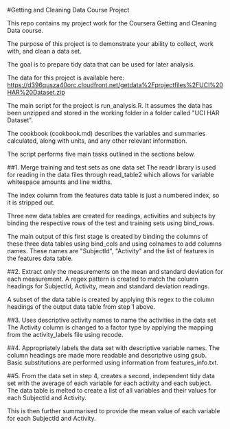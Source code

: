 #Getting and Cleaning Data Course Project

This repo contains my project work for the Coursera Getting and Cleaning Data course.

The purpose of this project is to demonstrate your ability to collect, work with, and clean a data set. 

The goal is to prepare tidy data that can be used for later analysis. 

The data for this project is available here: https://d396qusza40orc.cloudfront.net/getdata%2Fprojectfiles%2FUCI%20HAR%20Dataset.zip

The main script for the project is run_analysis.R. It assumes the data has been unzipped and stored in the working folder in a folder called "UCI HAR Dataset". 

The cookbook (cookbook.md) describes the variables and summaries calculated, along with units, and any other relevant information.

The script performs five main tasks outlined in the sections below.

##1. Merge training and test sets as one data set
The readr library is used for reading in the data files through read_table2 which allows for variable whitespace amounts and line widths.

The index column from the features data table is just a numbered index, so it is stripped out.  

Three new data tables are created for readings, activities and subjects by binding the respective rows of the test and training sets using bind_rows. 

The main output of this first stage is created by binding the columns of these three data tables using bind_cols and using colnames to add columns names. These names are "SubjectId", "Activity" and the list of features in the features data table.

##2. Extract only the measurements on the mean and standard deviation for each measurement.
A regex pattern is created to match the column headings for SubjectId, Activity, mean and standard deviation readings.

A subset of the data table is created by applying this regex to the column headings of the output data table from step 1 above.

##3. Uses descriptive activity names to name the activities in the data set
The Activity column is changed to a factor type by applying the mapping from the activity_labels file using recode. 

##4. Appropriately labels the data set with descriptive variable names.
The column headings are made more readable and descriptive using gsub. Basic substitutions are performed using information from features_info.txt.

##5. From the data set in step 4, creates a second, independent tidy data set with the average of each variable for each activity and each subject.
The data table is melted to create a list of all variables and their values for each SubjectId and Activity.

This is then further summarised to provide the mean value of each variable for each SubjectId and Activity.

